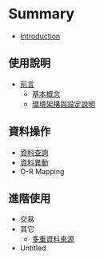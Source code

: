 # Summary

* [Introduction](README.md)

## 使用說明

* [前言](shi-yong-shuo-ming/qian-yan/README.md)
  * [基本概念](shi-yong-shuo-ming/shi-yong-shuo-ming/ji-ben-gai-nian.md)
  * [環境架構與設定說明](shi-yong-shuo-ming/shi-yong-shuo-ming/huan-jing-jia-gou-yu-she-ding-shuo-ming.md)

## 資料操作

* [資料查詢](zi-liao-cao-zuo/zi-liao-cha-xun.md)
* [資料異動](zi-liao-cao-zuo/zi-liao-yi-dong.md)
* O-R Mapping

## 進階使用

* 交易
* 其它
  * [多重資料來源](jin-jie-shi-yong/duo-zhong-zi-liao-lai-yuan.md)
* Untitled

